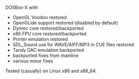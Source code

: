 DOSBox-X with

- OpenGL Voodoo restored
- OpenGLide support restored (disabled by default)
- Dynrec core restored/backported
- x86 FPU core restored/backported
- Printer emulation restored
- SDL_Sound use for WAVE/AIFF/MP3 in CUE files restored
- Tandy DAC emulation backported
- backported fixes from mainline
- various minor fixes

Tested (casually) on Linux x86 and x86_64.
